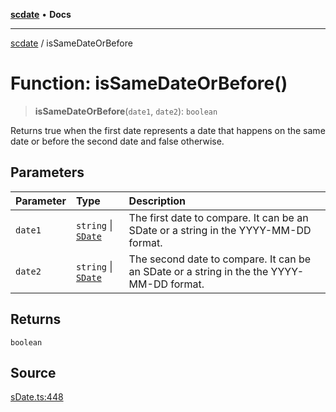 [**scdate**](../README.md) • **Docs**

---

[scdate](../README.md) / isSameDateOrBefore

# Function: isSameDateOrBefore()

> **isSameDateOrBefore**(`date1`, `date2`): `boolean`

Returns true when the first date represents a date that happens on the same
date or before the second date and false otherwise.

## Parameters

| Parameter | Type                                       | Description                                                                              |
| :-------- | :----------------------------------------- | :--------------------------------------------------------------------------------------- |
| `date1`   | `string` \| [`SDate`](../classes/SDate.md) | The first date to compare. It can be an SDate or a string in the YYYY-MM-DD format.      |
| `date2`   | `string` \| [`SDate`](../classes/SDate.md) | The second date to compare. It can be an SDate or a string in the the YYYY-MM-DD format. |

## Returns

`boolean`

## Source

[sDate.ts:448](https://github.com/ericvera/scdate/blob/main/src/sDate.ts#L448)

